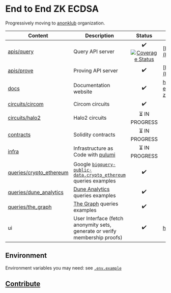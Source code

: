 # End to End ZK ECDSA

Progressively moving to [anonklub](https://github.com/anonklub) organization.

| Content                                            | Description                                                                                                                                                |                                                                                                            Status                                                                                                             | Live Version                                                 |
| -------------------------------------------------- | ---------------------------------------------------------------------------------------------------------------------------------------------------------- | :---------------------------------------------------------------------------------------------------------------------------------------------------------------------------------------------------------------------------: | ------------------------------------------------------------ |
| [apis/query](apis/query)                           | Query API server                                                                                                                                           | :heavy_check_mark: [![Coverage Status](https://coveralls.io/repos/github/privacy-scaling-explorations/e2e-zk-ecdsa/badge.svg?branch=main)](https://coveralls.io/github/privacy-scaling-explorations/e2e-zk-ecdsa?branch=main) | [https://anonset.fly.dev/](https://anonset.fly.dev/)         |
| [apis/prove ](apis/prove)                          | Proving API server                                                                                                                                         |                                                                                                      :heavy_check_mark:                                                                                                       | [http://anonklub.xyz:3000](http://anonklub.xyz:3000)         |
| [docs](docs)                                       | Documentation website                                                                                                                                      |                                                                                                      :heavy_check_mark:                                                                                                       | https://privacy-scaling-explorations.github.io/e2e-zk-ecdsa/ |
| [circuits/circom](circuits/circom)                 | Circom circuits                                                                                                                                            |                                                                                                      :heavy_check_mark:                                                                                                       |                                                              |
| [circuits/halo2](circuits/halo2)                   | Halo2 circuits                                                                                                                                             |                                                                                             :hourglass_flowing_sand: IN PROGRESS                                                                                              |                                                              |
| [contracts](contracts)                             | Solidity contracts                                                                                                                                         |                                                                                             :hourglass_flowing_sand: IN PROGRESS                                                                                              |                                                              |
| [infra](infra)                                     | Infrastructure as Code with [pulumi](https://www.pulumi.com/)                                                                                              |                                                                                             :hourglass_flowing_sand: IN PROGRESS                                                                                              |                                                              |
| [queries/crypto_ethereum](queries/crypto_ethereum) | Google [`bigquery-public-data.crypto_ethereum`](https://console.cloud.google.com/marketplace/product/ethereum/crypto-ethereum-blockchain) queries examples |                                                                                                      :heavy_check_mark:                                                                                                       |                                                              |
| [queries/dune_analytics](queries/dune_analytics)   | [Dune Analytics](https://dune.com/) queries examples                                                                                                       |                                                                                                      :heavy_check_mark:                                                                                                       |                                                              |
| [queries/the_graph](queries/the_graph)             | [The Graph](https://thegraph.com/en/) queries examples                                                                                                     |                                                                                                      :heavy_check_mark:                                                                                                       |                                                              |
| ui                                                 | User Interface (fetch anonymity sets, generate or verify membership proofs)                                                                                |                                                                                                      :heavy_check_mark:                                                                                                       | https://anonklub.fly.dev/                                    |

## Environment

Environment variables you may need: see [`.env.example`](.env.example)

## [Contribute](https://github.com/privacy-scaling-explorations/e2e-zk-ecdsa/contribute)
